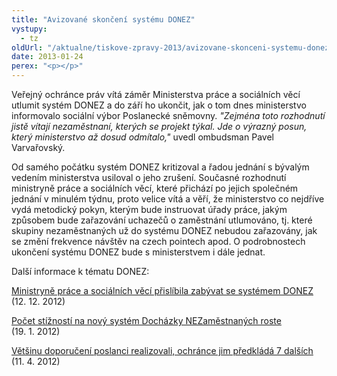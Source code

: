 ```yaml
---
title: "Avizované skončení systému DONEZ"
vystupy:
  - tz
oldUrl: "/aktualne/tiskove-zpravy-2013/avizovane-skonceni-systemu-donez"
date: 2013-01-24
perex: "<p></p>"
---
```


<!-- imported from the old website -->

<p>Veřejný ochránce práv vítá záměr Ministerstva práce a sociálních věcí utlumit systém DONEZ a do září ho ukončit, jak o tom dnes ministerstvo informovalo sociální výbor Poslanecké sněmovny. <em>&quot;Zejména toto rozhodnutí jistě vítají nezaměstnaní, kterých se projekt týkal. Jde o výrazný posun, který ministerstvo až dosud odmítalo,&quot;</em> uvedl ombudsman Pavel Varvařovský.</p><p>Od samého počátku systém DONEZ kritizoval a řadou jednání s bývalým vedením ministerstva usiloval o jeho zrušení. Současné rozhodnutí ministryně práce a sociálních věcí, které přichází po jejich společném jednání v minulém týdnu, proto velice vítá a věří, že ministerstvo co nejdříve vydá metodický pokyn, kterým bude instruovat úřady práce, jakým způsobem bude zařazování uchazečů o zaměstnání utlumováno, tj. které skupiny nezaměstnaných už do systému DONEZ nebudou zařazovány, jak se změní frekvence návštěv na czech pointech apod. O podrobnostech ukončení systému DONEZ bude s ministerstvem i dále jednat.</p><p>Další informace k tématu DONEZ:</p><p><a href="/tiskove-zpravy/tiskove-zpravy-2012/ministryne-prace-a-socialnich-veci-prislibila-zabyvat-se-systemem-donez/" target="_blank">Ministryně práce a sociálních věcí přislíbila zabývat se systémem DONEZ </a>(12. 12. 2012)</p><p><a href="/tiskove-zpravy/tiskove-zpravy-2012/pocet-stiznosti-na-novy-system-dochazky-nezamestnanych-roste/" target="_blank">Počet stížností na nový systém Docházky NEZaměstnaných roste </a>(19. 1. 2012)</p><p><a href="/tiskove-zpravy/tiskove-zpravy-2012/vetsinu-doporuceni-poslanci-realizovali-ochrance-jim-predklada-7-dalsich/" target="_blank">Většinu doporučení poslanci realizovali, ochránce jim předkládá 7 dalších </a>(11. 4. 2012)</p>
